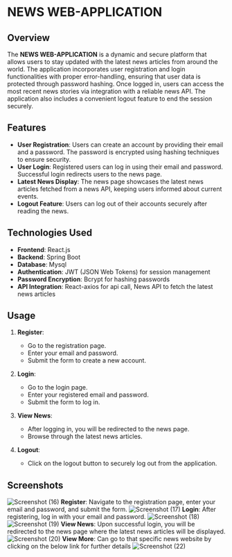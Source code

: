 # NEWS WEB-APPLICATION

## **Overview**
The **NEWS WEB-APPLICATION** is a dynamic and secure platform that allows users to stay updated with the latest news articles from around the world. The application incorporates user registration and login functionalities with proper error-handling, ensuring that user data is protected through password hashing. Once logged in, users can access the most recent news stories via integration with a reliable news API. The application also includes a convenient logout feature to end the session securely.

## **Features**
- **User Registration**: Users can create an account by providing their email and a password. The password is encrypted using hashing techniques to ensure security.
- **User Login**: Registered users can log in using their email and password. Successful login redirects users to the news page.
- **Latest News Display**: The news page showcases the latest news articles fetched from a news API, keeping users informed about current events.
- **Logout Feature**: Users can log out of their accounts securely after reading the news.

## **Technologies Used**
- **Frontend**: React.js
- **Backend**: Spring Boot
- **Database**: Mysql
- **Authentication**: JWT (JSON Web Tokens) for session management
- **Password Encryption**: Bcrypt for hashing passwords
- **API Integration**: React-axios for api call, News API to fetch the latest news articles

## Usage
1. **Register**:
   - Go to the registration page.
   - Enter your email and password.
   - Submit the form to create a new account.

2. **Login**:
   - Go to the login page.
   - Enter your registered email and password.
   - Submit the form to log in.

3. **View News**:
   - After logging in, you will be redirected to the news page.
   - Browse through the latest news articles.

4. **Logout**:
   - Click on the logout button to securely log out from the application.

## **Screenshots**
![Screenshot (16)](https://github.com/anukulsahu/NewsMania/assets/133359748/a75123a3-2ab3-4a67-800f-71de89d63da4)
**Register**: Navigate to the registration page, enter your email and password, and submit the form.
![Screenshot (17)](https://github.com/anukulsahu/NewsMania/assets/133359748/75186ae7-e6d4-4159-be16-c20a211cbc42)
**Login**: After registering, log in with your email and password.
![Screenshot (18)](https://github.com/anukulsahu/NewsMania/assets/133359748/19c0cd97-373b-4e35-a281-be9604ded08b)
![Screenshot (19)](https://github.com/anukulsahu/NewsMania/assets/133359748/81047a94-f784-4249-9c00-2586b455ddf1)
**View News**: Upon successful login, you will be redirected to the news page where the latest news articles will be displayed.
![Screenshot (20)](https://github.com/anukulsahu/NewsMania/assets/133359748/8e693e62-1034-4c00-815d-f43f303c8288)
**View More**: Can go to that specific news website by clicking on the below link for further details
![Screenshot (22)](https://github.com/anukulsahu/NewsMania/assets/133359748/184139b2-cc6b-4da0-abd6-6f002d692524)



